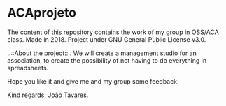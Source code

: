 # ACAprojeto

The content of this repository contains the work of my group in OSS/ACA class.
Made in 2018.
Project under GNU General Public License v3.0.

..::About the project::..
We will create a management studio for an association, to create the possibility of not having to do everything in spreadsheets.

Hope you like it and give me and my group some feedback.

Kind regards,
João Tavares.
